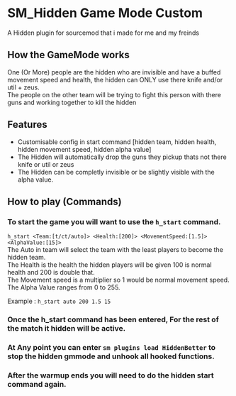 # SM_Hidden Game Mode Custom
A Hidden plugin for sourcemod that i made for me and my freinds

## How the GameMode works
One (Or More) people are the hidden who are invisible and have a buffed movement speed and health, the hidden can ONLY use there knife and/or util + zeus.   
The people on the other team will be trying to fight this person with there guns and working together to kill the hidden

## Features
- Customisable config in start command [hidden team, hidden health, hidden movement speed, hidden alpha value]
- The Hidden will automatically drop the guns they pickup thats not there knife or util or zeus
- The Hidden can be completly invisible or be slightly visible with the alpha value.

## How to play (Commands)

### To start the game you will want to use the `h_start` command.    
`h_start <Team:[t/ct/auto]> <Health:[200]> <MovementSpeed:[1.5]> <AlphaValue:[15]>`  
The Auto in team will select the team with the least players to become the hidden team.   
The Health is the health the hidden players will be given 100 is normal health and 200 is double that.   
The Movement speed is a multiplier so 1 would be normal movement speed.   
The Alpha Value ranges from 0 to 255.   

Example : `h_start auto 200 1.5 15`

### Once the h_start command has been entered, For the rest of the match it hidden will be active.
### At Any point you can enter `sm plugins load HiddenBetter` to stop the hidden gmmode and unhook all hooked functions.
### After the warmup ends you will need to do the hidden start command again.
